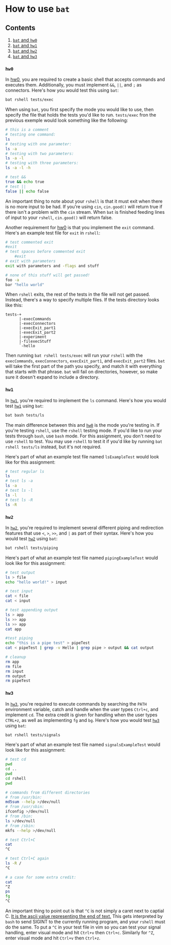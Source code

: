 # How to use ``bat``

## Contents
1. [``bat`` and ``hw0``](#hw0)
2. [``bat`` and ``hw1``](#hw1)
3. [``bat`` and ``hw2``](#hw2)
4. [``bat`` and ``hw3``](#hw3)

### ``hw0``
In [hw0](https://github.com/mikeizbicki/ucr-cs100/#course-schedules), you are required to create a basic shell that accepts commands and executes them. Additionally, you must implement ``&&``, ``||``, and ``;`` as connectors. Here's how you would test this using ``bat``:

```bash
bat rshell tests/exec
```

When using ``bat``, you first specify the mode you would like to use, then specify the file that holds the tests you'd like to run. ``tests/exec`` fron the previous exemple would look something like the following:

```bash
# this is a comment
# testing one command:
ls
# testing with one parameter:
ls -a
# testing with two parameters:
ls -a -l
# testing with three parameters:
ls -a -l -h

# test &&
true && echo true
# test ||
false || echo false
```

An important thing to note about your ``rshell`` is that it must exit when there is no more input to be had. If you're using ``cin``, ``cin.good()`` will return true if there isn't a problem with the ``cin`` stream. When ``bat`` is finished feeding lines of input to your ``rshell``, ``cin.good()`` will return false.

Another requirement for [hw0](https://github.com/mikeizbicki/ucr-cs100/#course-schedules) is that you implement the ``exit`` command. Here's an example test file for ``exit`` in ``rshell``:

```bash
# test commented exit
#exit
# test spaces before commented exit
    #exit
# exit with parameters
exit with parameters and -flags and stuff

# none of this stuff will get passed!
foo -a
bar "hello world"
```

When ``rshell`` exits, the rest of the tests in the file will not get passed. Instead, there's a way to specify multiple files. If the tests directory looks like this:

```
tests-+
      |-execCommands
      |-execConnectors
      |-execExit_part1
      |-execExit_part2
      |-experiment
      |-filexecStuff
      `-hello
```

Then running ``bat rshell tests/exec`` will run your ``rshell`` with the ``execCommands``, ``execConnectors``, ``execExit_part1``, and ``execExit_part2`` files. ``bat`` will take the first part of the path you specify, and match it with everything that starts with that phrase. ``bat`` will fail on directories, however, so make sure it doesn't expand to include a directory.

### ``hw1``
In [``hw1``](https://github.com/mikeizbicki/ucr-cs100/#course-schedules), you're required to implement the ``ls`` command. Here's how you would test [``hw1``](https://github.com/mikeizbicki/ucr-cs100/#course-schedules) using ``bat``:

```bash
bat bash tests/ls
```

The main difference between this and [``hw0``](https://github.com/mikeizbicki/ucr-cs100/#course-schedules) is the mode you're testing in. If you're testing ``rshell``, use the ``rshell`` testing mode. If you'd like to run your tests through ``bash``, use ``bash`` mode. For this assignment, you don't need to use ``rshell`` to test. You may use ``rshell`` to test it if you'd like by running ``bat rshell tests/ls`` instead, but it's not required.

Here's part of what an example test file named ``lsExampleTest`` would look like for this assignment:

```bash
# test regular ls
ls
# test ls -a
ls -a
# test ls -l
ls -l
# test ls -R
ls -R
```

### ``hw2``
In [``hw2``](https://github.com/mikeizbicki/ucr-cs100/#course-schedules), you're required to implement several different piping and redirection features that use ``<``, ``>``, ``>>``, and ``|`` as part of their syntax. Here's how you would test [``hw2``](https://github.com/mikeizbicki/ucr-cs100/#course-schedules) using ``bat``:

```bash
bat rshell tests/piping
```

Here's part of what an example test file named ``pipingExampleTest`` would look like for this assignment:

```bash
# test output
ls > file
echo "hello world!" > input

# test input
cat < file
cat < input

# test appending output
ls > app
ls >> app
ls >> app
cat app

#test piping
echo "this is a pipe test" > pipeTest
cat < pipeTest | grep -v Hello | grep pipe > output && cat output

# cleanup
rm app
rm file
rm input
rm output
rm pipeTest
```

### ``hw3``
In [``hw3``](https://github.com/mikeizbicki/ucr-cs100/#course-schedules), you're required to execute commands by searching the ``PATH`` environment variable, catch and handle when the user types ``Ctrl+c``, and implement ``cd``. The extra credit is given for handling when the user types ``CTRL+z``, as well as implementing ``fg`` and ``bg``. Here's how you would test [``hw3``](https://github.com/mikeizbicki/ucr-cs100/#course-schedules) using ``bat``:

```bash
bat rshell tests/signals
```

Here's part of what an example test file named ``signalsExampleTest`` would look like for this assignment:

```bash
# test cd
pwd
cd ..
pwd
cd rshell
pwd

# commands from different directories
# from /usr/bin:
md5sum --help >/dev/null
# from /usr/sbin:
ifconfig >/dev/null
# from /bin:
ls >/dev/null
# from /sbin:
mkfs --help >/dev/null

# test Ctrl+C
cat
^C

# test Ctrl+C again
ls -R /
^C

# a case for some extra credit:
cat
^Z
ps
fg
^C
```

An important thing to point out is that ``^C`` is not simply a caret next to captial C. [It is the ascii value representing the end of text.](http://academic.evergreen.edu/projects/biophysics/technotes/program/ascii_ctrl.htm) This gets interpreted by ``bash`` to send SIGINT to the currently running program, and your ``rshell`` must do the same. To put a ``^C`` in your test file in vim so you can test your signal handling, enter visual mode and hit ``Ctrl+v`` then ``Ctrl+c``. Similarly for ``^Z``, enter visual mode and hit ``Ctrl+v`` then ``Ctrl+z``.






